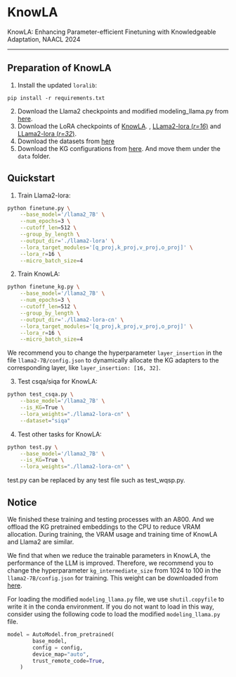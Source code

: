# KnowLA
KnowLA: Enhancing Parameter-efficient Finetuning with Knowledgeable Adaptation, NAACL 2024

------

## Preparation of KnowLA

1. Install the updated `loralib`:

```
pip install -r requirements.txt
```

2. Download the Llama2 checkpoints and modified modeling_llama.py from [here](https://huggingface.co/luoxindi/llama2_knowla/tree/main). 
3. Download the LoRA checkpoints of [KnowLA](https://huggingface.co/luoxindi/llama2-lora-32/tree/main). ,  [LLama2-lora (*r=16*)](https://huggingface.co/luoxindi/llama2-lora-r16/tree/main) and [LLama2-lora (*r=32*)](https://huggingface.co/luoxindi/llama2-lora-32/tree/main). 
4. Download the datasets from [here](https://huggingface.co/luoxindi/data/tree/main)
5. Download the KG configurations  from [here](https://huggingface.co/luoxindi/kgs/tree/main). And move them under the `data` folder.

## Quickstart

1. Train Llama2-lora:

```bash
python finetune.py \
    --base_model='/llama2_7B' \
    --num_epochs=3 \
    --cutoff_len=512 \
    --group_by_length \
    --output_dir='./llama2-lora' \
    --lora_target_modules='[q_proj,k_proj,v_proj,o_proj]' \
    --lora_r=16 \
    --micro_batch_size=4
```

2. Train KnowLA:

```bash
python finetune_kg.py \
    --base_model='/llama2_7B' \
    --num_epochs=3 \
    --cutoff_len=512 \
    --group_by_length \
    --output_dir='./llama2-lora-cn' \
    --lora_target_modules='[q_proj,k_proj,v_proj,o_proj]' \
    --lora_r=16 \
    --micro_batch_size=4
```

We recommend you to change the hyperparameter `layer_insertion` in the file `llama2-7B/config.json` to dynamically allocate the KG adapters to the corresponding layer, like `layer_insertion: [16, 32]`.

3. Test csqa/siqa for KnowLA:

```bash
python test_csqa.py \
    --base_model='/llama2_7B' \
    --is_KG=True \
    --lora_weights="./llama2-lora-cn" \
    --dataset="siqa"
```

4. Test other tasks for KnowLA:

```bash
python test.py \
    --base_model='/llama2_7B' \
    --is_KG=True \
    --lora_weights="./llama2-lora-cn" \
```

 test.py can be replaced by any test file such as test_wqsp.py.

## Notice

We finished these training and testing processes with an A800. And we offload the KG pretrained embeddings to the CPU to reduce VRAM allocation. During training, the VRAM usage and training time of KnowLA and Llama2 are similar.

We find that when we reduce the trainable parameters in KnowLA, the performance of the LLM is improved. Therefore, we recommend you to change the hyperparameter `kg_intermediate_size`  from 1024 to 100 in the `llama2-7B/config.json` for training. This weight can be downloaded from [here](https://huggingface.co/luoxindi/llama2-knowla-lowpara/tree/main). 

For loading the modified `modeling_llama.py` file, we use `shutil.copyfile` to write it in the conda environment. If you do not want to load in this way, consider using the following code to load the modified `modeling_llama.py` file.

```python
model = AutoModel.from_pretrained(
        base_model,
        config = config,
        device_map="auto",
        trust_remote_code=True,
    )
```

